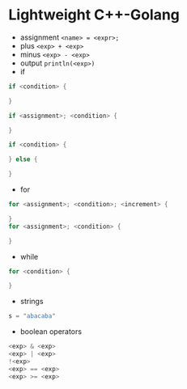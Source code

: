# Lightweight С++-Golang
- assignment `<name> = <expr>;`
- plus `<exp> + <exp>`
- minus `<exp> - <exp>`
- output `println(<exp>)`
- if
```go
if <condition> {

}

if <assignment>; <condition> {

}

if <condition> {

} else {

}
```
- for
```go
for <assignment>; <condition>; <increment> {

}
for <assignment>; <condition> {

}
```
- while
```go
for <condition> {

}
```
- strings
```go
s = "abacaba"
```
- boolean operators
```go
<exp> & <exp>
<exp> | <exp>
!<exp>
<exp> == <exp>
<exp> >= <exp>
```